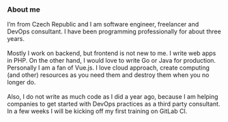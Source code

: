 ### About me

I’m from Czech Republic and I am software engineer, freelancer and
DevOps consultant. I have been programming
professionally for about three years.
<br /><br />
Mostly I work on backend, but frontend is not new to me. I write web
apps in PHP. On the other hand, I would love to write Go or Java for
production. Personally I am a fan of Vue.js. I love cloud approach,
create computing (and other) resources as you need them and destroy them
when you no longer do.
<br /><br />
Also, I do not write as much code as I did a year ago, because I am
helping companies to get started with DevOps practices as a third party
consultant. In a few weeks I will be kicking off my first training on
GitLab CI.
